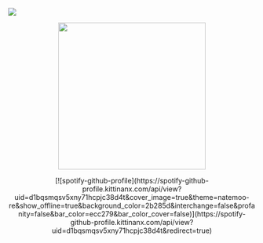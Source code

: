 
![](https://komarev.com/ghpvc/?username=AverageVaeb&color=lightgrey&label= ⛏Competitors )

<p align="center">
<img src="https://i.pinimg.com/736x/f0/45/f7/f045f7a5dfff4eb1f070f67a8ae79cac.jpg" width=300 height=300>
</p>



<div align="center">
[![spotify-github-profile](https://spotify-github-profile.kittinanx.com/api/view?uid=d1bqsmqsv5xny71hcpjc38d4t&cover_image=true&theme=natemoo-re&show_offline=true&background_color=2b285d&interchange=false&profanity=false&bar_color=ecc279&bar_color_cover=false)](https://spotify-github-profile.kittinanx.com/api/view?uid=d1bqsmqsv5xny71hcpjc38d4t&redirect=true)
